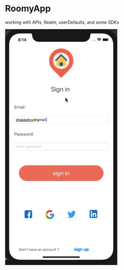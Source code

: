 # RoomyApp
working with APIs, Realm, userDefaults, and some SDKs 

<img src="ezgif.com-video-to-gif (2).gif">
